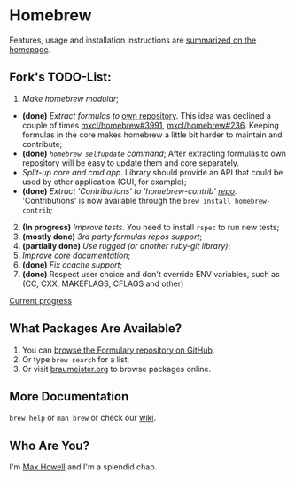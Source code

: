 Homebrew
========
Features, usage and installation instructions are [summarized on the homepage][home].

Fork's TODO-List:
----------------
1.  *Make homebrew modular*;
  *   **(done)** *Extract formulas to* [own repository][formulary].
      This idea was declined a couple of times [mxcl/homebrew#3991](https://github.com/mxcl/homebrew/issues/3991),
      [mxcl/homebrew#236](https://github.com/mxcl/homebrew/issues/236). Keeping formulas
      in the core makes homebrew a little bit harder to maintain and contribute;
  *   **(done)** *`homebrew selfupdate` command*; After extracting formulas to own
      repository will be easy to update them and core separately.
  *   *Split-up core and cmd app*. Library should provide
      an API that could be used by other application (GUI, for example);
  *   **(done)** *Extract 'Contributions' to 'homebrew-contrib'
      [repo][contrib]*. 'Contributions' is now available through the `brew install homebrew-contrib`;
2. **(In progress)** *Improve tests*. You need to install `rspec` to run new tests;
3. **(mostly done)** *3rd party formulas repos support*;
4. **(partially done)** *Use rugged (or another ruby-git library)*;
5. *Improve core documentation*;
6. **(done)** *Fix ccache support*;
7. **(done)** Respect user choice and don't override ENV variables, such as (CC, CXX, MAKEFLAGS, CFLAGS and other)

[Current progress](https://github.com/etehtsea/homebrew/blob/master/CHANGELOG.md)

What Packages Are Available?
----------------------------
1. You can [browse the Formulary repository on GitHub][formulary].
2. Or type `brew search` for a list.
3. Or visit [braumeister.org][braumeister] to browse packages online.

More Documentation
------------------
`brew help` or `man brew` or check our [wiki][].

Who Are You?
------------
I'm [Max Howell][mxcl] and I'm a splendid chap.


[home]:http://mxcl.github.com/homebrew
[wiki]:http://wiki.github.com/mxcl/homebrew
[mxcl]:http://twitter.com/mxcl
[formulary]:https://github.com/etehtsea/formulary
[contrib]:https://github.com/etehtsea/homebrew-contrib
[braumeister]:http://braumeister.org
